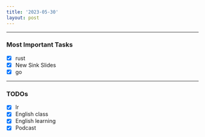 ```yaml
---
title: '2023-05-30'
layout: post
---
```


---

### Most Important Tasks

- [x] rust
- [x] New Sink Slides
- [x] go

---

### TODOs

- [x] lr
- [x] English class
- [x] English learning
- [x] Podcast
